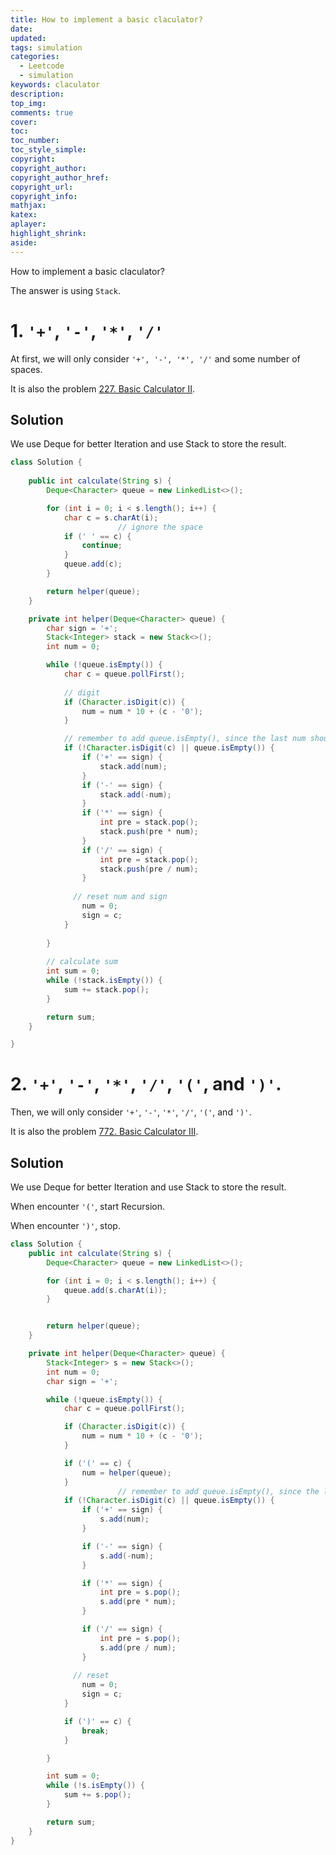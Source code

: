 ```yaml
---
title: How to implement a basic claculator?
date: 
updated:
tags: simulation
categories: 
  - Leetcode
  - simulation
keywords: claculator
description:
top_img:
comments: true
cover: 
toc:
toc_number:
toc_style_simple:
copyright:
copyright_author:
copyright_author_href:
copyright_url:
copyright_info:
mathjax:
katex:
aplayer:
highlight_shrink:
aside:
---
```




How to implement a basic claculator?

The answer is using `Stack`.



# 1.  `'+'`, `'-'`, `'*'`, `'/'`

At first, we will only consider `'+', '-', '*', '/'` and some number of spaces. 

It is also the problem [227. Basic Calculator II](https://leetcode.com/problems/basic-calculator-ii/). 



## Solution

 We use Deque for better Iteration and use Stack to store the result.

```java
class Solution {
  
    public int calculate(String s) {
        Deque<Character> queue = new LinkedList<>();

        for (int i = 0; i < s.length(); i++) {
            char c = s.charAt(i);
						// ignore the space
            if (' ' == c) {
                continue;
            }
            queue.add(c);
        }

        return helper(queue);
    }

    private int helper(Deque<Character> queue) {
        char sign = '+';
        Stack<Integer> stack = new Stack<>();
        int num = 0;

        while (!queue.isEmpty()) {
            char c = queue.pollFirst();
						
            // digit
            if (Character.isDigit(c)) {
                num = num * 10 + (c - '0');
            }

          	// remember to add queue.isEmpty(), since the last num should be involved.
            if (!Character.isDigit(c) || queue.isEmpty()) {
                if ('+' == sign) {
                    stack.add(num);
                }
                if ('-' == sign) {
                    stack.add(-num);
                }
                if ('*' == sign) {
                    int pre = stack.pop();
                    stack.push(pre * num);
                }
                if ('/' == sign) {
                    int pre = stack.pop();
                    stack.push(pre / num);
                }
								
              // reset num and sign
                num = 0;
                sign = c;
            }
            
        }
				
      	// calculate sum
        int sum = 0;
        while (!stack.isEmpty()) {
            sum += stack.pop();
        }

        return sum;
    }

}
```



# 2.  `'+'`, `'-'`, `'*'`, `'/'`, `'('`, and `')'`.

Then, we will only consider `'+'`, `'-'`, `'*'`, `'/'`, `'('`, and `')'`.

It is also the problem [772. Basic Calculator III](https://leetcode.com/problems/basic-calculator-iii/). 



## Solution

 We use Deque for better Iteration and use Stack to store the result.

When encounter `'('`,  start Recursion.

When encounter `')'`,  stop.



```java
class Solution {
    public int calculate(String s) {
        Deque<Character> queue = new LinkedList<>();

        for (int i = 0; i < s.length(); i++) {
            queue.add(s.charAt(i));
        }


        return helper(queue);
    }

    private int helper(Deque<Character> queue) {
        Stack<Integer> s = new Stack<>();
        int num = 0;
        char sign = '+';

        while (!queue.isEmpty()) {
            char c = queue.pollFirst();

            if (Character.isDigit(c)) {
                num = num * 10 + (c - '0');
            }

            if ('(' == c) {
                num = helper(queue);
            }
						// remember to add queue.isEmpty(), since the last num should be involved.
            if (!Character.isDigit(c) || queue.isEmpty()) {
                if ('+' == sign) {
                    s.add(num);
                }

                if ('-' == sign) {
                    s.add(-num);
                }

                if ('*' == sign) {
                    int pre = s.pop();
                    s.add(pre * num);
                }

                if ('/' == sign) {
                    int pre = s.pop();
                    s.add(pre / num);
                }
								
              // reset
                num = 0;
                sign = c;
            }

            if (')' == c) {
                break;
            }

        }

        int sum = 0;
        while (!s.isEmpty()) {
            sum += s.pop();
        }

        return sum;
    }
}
```


